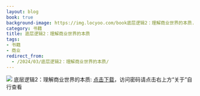 ```yaml
---
layout: blog
book: true
background-image: https://img.locyoo.com/book底层逻辑2：理解商业世界的本质.jpg
category: 书籍
title: 底层逻辑2：理解商业世界的本质
tags:
- 书籍
- 商业
redirect_from:
  - /2024/03/底层逻辑2：理解商业世界的本质/
---
```

![](https://img.locyoo.com/book底层逻辑2：理解商业世界的本质.jpg)
底层逻辑2：理解商业世界的本质: <a name = "ref1" href="https://url18.ctfile.com/f/50983618-1319973325-b6ee3a?p=3619">点击下载</a>，访问密码请点击右上方“关于”自行查看